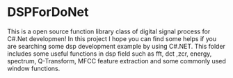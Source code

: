 DSPForDoNet
===========

This is a open source function library class of digital signal process for C#.Net developmen! In this project I hope you can find some helps if you are searching some dsp development example by using C#.NET.
This folder includes some useful functions in dsp field such as fft, dct ,zcr, energy, spectrum, Q-Transform, MFCC feature extraction and some commonly used window functions.

